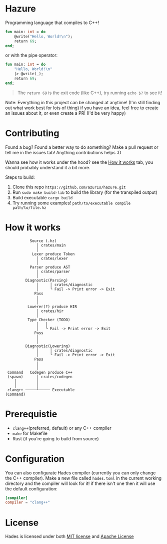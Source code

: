 # Hazure
Programming language that compiles to C++!

```sml
fun main: int = do
    @write("Hello, World!\n");
    return 69;
end;
```
or with the pipe operator:
```sml
fun main: int = do
    "Hello, World!\n"
    |> @write(_);
    return 69;
end;
```
> The `return 69` is the exit code (like C++), try running `echo $?` to see it!

Note: Everything in this project can be changed at anytime! (I'm still finding out what work best for lots of thing) if you have an idea, feel free to create an issues about it, or even create a PR! (I'd be very happy)

# Contributing
Found a bug? Found a better way to do something? Make a pull request or tell me in the issues tab! Anything contributions helps :D

Wanna see how it works under the hood? see the [How it works](https://github.com/azur1s/hazure#how-it-works) tab, you should probably understand it a bit more.

Steps to build:
1) Clone this repo `https://github.com/azur1s/hazure.git`
2) Run `sudo make build-lib` to build the library (for the transpiled output)
3) Build executable `cargo build`
4) Try running some examples! `path/to/executable compile path/to/file.hz`

# How it works
```
           Source (.hz)
              │ crates/main
              │
            Lexer produce Token
              │ crates/lexer
              │
           Parser produce AST
              │ crates/parser
              │
         Diagnostic(Parsing)
              │     │ crates/diagnostic
              │     ╰ Fail -> Print error -> Exit
             Pass
              │
              │
          Lowerer(?) produce HIR
              │ crates/hir
              │
          Type Checker (TODO)
              │   │
              │   ╰ Fail -> Print error -> Exit
             Pass
              │
              │
         Diagnostic(Lowering)
              │     │ crates/diagnostic
              │     ╰ Fail -> Print error -> Exit
             Pass
              │
              │
 Command   Codegen produce C++
 (spawn)      │ crates/codegen
    │         │
    │         │
 clang++ ─────┴───── Executable
(Command)
```

# Prerequistie
- `clang++`(preferred, default) or any C++ compiler
- `make` for Makefile
- Rust (if you're going to build from source)

# Configuration
You can also configurate Hades compiler (currently you can only change the C++ compiler). Make a new file called `hades.toml` in the current working directory and the compiler will look for it! if there isn't one then it will use the default configuration:
```toml
[compiler]
compiler = "clang++"
```

# License
Hades is licensed under both [MIT license](https://github.com/azur1s/hades/blob/master/LICENSE-MIT) and [Apache License](https://github.com/azur1s/hades/blob/master/LICENSE-APACHE)